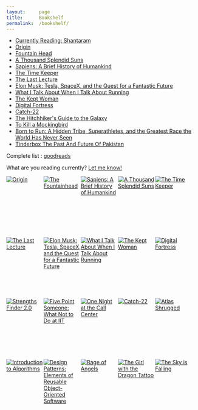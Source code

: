 ```yaml
---
layout:     page
title:      Bookshelf
permalink:  /bookshelf/
---
```


<style type="text/css">
    strong {
        color: #3498db;
        font-weight: 400;
    }
    blockquote {
        padding: 0px 23px;
    }
</style>

- __[Currently Reading: Shantaram](https://www.goodreads.com/book/show/33600.Shantaram)__
- [Origin](https://www.goodreads.com/book/show/32315293-origin)
- [Fountain Head](https://www.goodreads.com/book/show/2122.The_Fountainhead)
- [A Thousand Splendid Suns](https://www.goodreads.com/book/show/128029.A_Thousand_Splendid_Suns)
- [Sapiens: A Brief History of Humankind](https://www.goodreads.com/book/show/23692271-sapiens)
- [The Time Keeper](https://www.goodreads.com/book/show/13624688-the-time-keeper)
- [The Last Lecture](https://www.goodreads.com/book/show/40611510-the-last-lecture)
- [Elon Musk: Tesla, SpaceX, and the Quest for a Fantastic Future](https://www.goodreads.com/book/show/25541028-elon-musk)
- [What I Talk About When I Talk About Running](https://www.goodreads.com/book/show/4352812-what-i-talk-about-when-i-talk-about-running)
- [The Kept Woman](https://www.goodreads.com/book/show/28374062-the-kept-woman)
- [Digital Fortress](https://www.goodreads.com/book/show/11125.Digital_Fortress)
- [Catch-22](https://www.goodreads.com/book/show/168668.Catch_22)
- [The Hitchhiker's Guide to the Galaxy](https://www.goodreads.com/book/show/386162.The_Hitchhiker_s_Guide_to_the_Galaxy)
- [To Kill a Mockingbird](https://www.goodreads.com/book/show/8045416-to-kill-a-mockingbird)
- [Born to Run: A Hidden Tribe, Superathletes, and the Greatest Race the World Has Never Seen](https://www.goodreads.com/book/show/6289283-born-to-run)
- [Tinderbox The Past And Future Of Pakistan](https://www.goodreads.com/book/show/10318275-tinderbox-the-past-and-future-of-pakistan)



Complete list : [goodreads](https://www.goodreads.com/review/list/87723774-raghav-bali?ref=nav_mybooks&shelf=read&sort=date_read)

What are you reading currently? [Let me know!](https://twitter.com/rghv_bali)

<style type="text/css" media="screen">
.gr_grid_container {
    /* customize grid container div here. eg: width: 500px; */
}

.gr_grid_book_container {
    /* customize book cover container div here */
    float: left;
    width: 98px;
    height: 160px;
    padding: 0px 0px;
    overflow: hidden;
}
</style>

 <div id="gr_grid_widget_1654948009">
        <!-- Show static html as a placeholder in case js is not enabled - javascript include will override this if things work -->
    <div class="gr_grid_container">
        <div class="gr_grid_book_container"><a title="Origin (Robert Langdon, #5)" rel="nofollow" href="https://www.goodreads.com/book/show/32315293-origin"><img alt="Origin" border="0" src="https://i.gr-assets.com/images/S/compressed.photo.goodreads.com/books/1498794232l/32315293._SX98_.jpg" /></a></div>
    <div class="gr_grid_book_container"><a title="The Fountainhead" rel="nofollow" href="https://www.goodreads.com/book/show/2122.The_Fountainhead"><img alt="The Fountainhead" border="0" src="https://i.gr-assets.com/images/S/compressed.photo.goodreads.com/books/1491163636l/2122._SY160_.jpg" /></a></div>
    <div class="gr_grid_book_container"><a title="Sapiens: A Brief History of Humankind" rel="nofollow" href="https://www.goodreads.com/book/show/23692271-sapiens"><img alt="Sapiens: A Brief History of Humankind" border="0" src="https://i.gr-assets.com/images/S/compressed.photo.goodreads.com/books/1595674533l/23692271._SX98_.jpg" /></a></div>
    <div class="gr_grid_book_container"><a title="A Thousand Splendid Suns" rel="nofollow" href="https://www.goodreads.com/book/show/128029.A_Thousand_Splendid_Suns"><img alt="A Thousand Splendid Suns" border="0" src="https://i.gr-assets.com/images/S/compressed.photo.goodreads.com/books/1345958969l/128029._SX98_.jpg" /></a></div>
    <div class="gr_grid_book_container"><a title="The Time Keeper" rel="nofollow" href="https://www.goodreads.com/book/show/13624688-the-time-keeper"><img alt="The Time Keeper" border="0" src="https://i.gr-assets.com/images/S/compressed.photo.goodreads.com/books/1340478576l/13624688._SX98_.jpg" /></a></div>
    <div class="gr_grid_book_container"><a title="The Last Lecture" rel="nofollow" href="https://www.goodreads.com/book/show/40611510-the-last-lecture"><img alt="The Last Lecture" border="0" src="https://i.gr-assets.com/images/S/compressed.photo.goodreads.com/books/1529682044l/40611510._SX98_.jpg" /></a></div>
    <div class="gr_grid_book_container"><a title="Elon Musk: Tesla, SpaceX, and the Quest for a Fantastic Future" rel="nofollow" href="https://www.goodreads.com/book/show/25541028-elon-musk"><img alt="Elon Musk: Tesla, SpaceX, and the Quest for a Fantastic Future" border="0" src="https://i.gr-assets.com/images/S/compressed.photo.goodreads.com/books/1518291452l/25541028._SX98_.jpg" /></a></div>
    <div class="gr_grid_book_container"><a title="What I Talk About When I Talk About Running" rel="nofollow" href="https://www.goodreads.com/book/show/4352812-what-i-talk-about-when-i-talk-about-running"><img alt="What I Talk About When I Talk About Running" border="0" src="https://i.gr-assets.com/images/S/compressed.photo.goodreads.com/books/1443687170l/4352812._SX98_.jpg" /></a></div>
    <div class="gr_grid_book_container"><a title="The Kept Woman (Will Trent, #8)" rel="nofollow" href="https://www.goodreads.com/book/show/28374062-the-kept-woman"><img alt="The Kept Woman" border="0" src="https://i.gr-assets.com/images/S/compressed.photo.goodreads.com/books/1462032117l/28374062._SX98_.jpg" /></a></div>
    <div class="gr_grid_book_container"><a title="Digital Fortress" rel="nofollow" href="https://www.goodreads.com/book/show/11125.Digital_Fortress"><img alt="Digital Fortress" border="0" src="https://i.gr-assets.com/images/S/compressed.photo.goodreads.com/books/1360095966l/11125._SX98_.jpg" /></a></div>
    <div class="gr_grid_book_container"><a title="Strengths Finder 2.0" rel="nofollow" href="https://www.goodreads.com/book/show/56454.Strengths_Finder_2_0"><img alt="Strengths Finder 2.0" border="0" src="https://i.gr-assets.com/images/S/compressed.photo.goodreads.com/books/1440946880l/56454._SX98_.jpg" /></a></div>
    <div class="gr_grid_book_container"><a title="Five Point Someone: What Not to Do at IIT" rel="nofollow" href="https://www.goodreads.com/book/show/105576.Five_Point_Someone"><img alt="Five Point Someone: What Not to Do at IIT" border="0" src="https://i.gr-assets.com/images/S/compressed.photo.goodreads.com/books/1298571209l/105576._SX98_.jpg" /></a></div>
    <div class="gr_grid_book_container"><a title="One Night at the Call Center" rel="nofollow" href="https://www.goodreads.com/book/show/105578.One_Night_at_the_Call_Center"><img alt="One Night at the Call Center" border="0" src="https://i.gr-assets.com/images/S/compressed.photo.goodreads.com/books/1320500924l/105578._SX98_.jpg" /></a></div>
    <div class="gr_grid_book_container"><a title="Catch-22" rel="nofollow" href="https://www.goodreads.com/book/show/168668.Catch_22"><img alt="Catch-22" border="0" src="https://i.gr-assets.com/images/S/compressed.photo.goodreads.com/books/1463157317l/168668._SX98_.jpg" /></a></div>
    <div class="gr_grid_book_container"><a title="Atlas Shrugged" rel="nofollow" href="https://www.goodreads.com/book/show/662.Atlas_Shrugged"><img alt="Atlas Shrugged" border="0" src="https://i.gr-assets.com/images/S/compressed.photo.goodreads.com/books/1405868167l/662._SX98_.jpg" /></a></div>
    <div class="gr_grid_book_container"><a title="Introduction to Algorithms" rel="nofollow" href="https://www.goodreads.com/book/show/108986.Introduction_to_Algorithms"><img alt="Introduction to Algorithms" border="0" src="https://i.gr-assets.com/images/S/compressed.photo.goodreads.com/books/1387741681l/108986._SX98_.jpg" /></a></div>
    <div class="gr_grid_book_container"><a title="Design Patterns: Elements of Reusable Object-Oriented Software (Addison-Wesley Professional Computing Series)" rel="nofollow" href="https://www.goodreads.com/book/show/19788662-design-patterns"><img alt="Design Patterns: Elements of Reusable Object-Oriented Software" border="0" src="https://i.gr-assets.com/images/S/compressed.photo.goodreads.com/books/1387710475l/19788662._SX98_.jpg" /></a></div>
    <div class="gr_grid_book_container"><a title="Rage of Angels" rel="nofollow" href="https://www.goodreads.com/book/show/43328.Rage_of_Angels"><img alt="Rage of Angels" border="0" src="https://i.gr-assets.com/images/S/compressed.photo.goodreads.com/books/1356445383l/43328._SX98_.jpg" /></a></div>
    <div class="gr_grid_book_container"><a title="The Girl with the Dragon Tattoo (Millennium, #1)" rel="nofollow" href="https://www.goodreads.com/book/show/2429135.The_Girl_with_the_Dragon_Tattoo"><img alt="The Girl with the Dragon Tattoo" border="0" src="https://i.gr-assets.com/images/S/compressed.photo.goodreads.com/books/1327868566l/2429135._SX98_.jpg" /></a></div>
    <div class="gr_grid_book_container"><a title="The Sky is Falling" rel="nofollow" href="https://www.goodreads.com/book/show/43327.The_Sky_is_Falling"><img alt="The Sky is Falling" border="0" src="https://i.gr-assets.com/images/S/compressed.photo.goodreads.com/books/1353302273l/43327._SX98_.jpg" /></a></div>
  </div>
</div>
<script src="https://www.goodreads.com/review/grid_widget/87723774.Raghav's%20bookshelf:%20read?cover_size=small&hide_link=&hide_title=&num_books=20&order=d&shelf=read&sort=date_read&widget_id=1654948009" type="text/javascript" charset="utf-8"></script>

